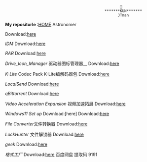                                                         🧡
                                                 *******KUN*******
                                                       JTman
**My repositorle**  :[HOME](https://github.com/JTman-c)   Astronomer

Download:[here](https://github.com/JTman-c/Kun_Files/releases/tag/0.1)

*IDM*  Download:[here](https://github.com/JTman-c/Kun_Files/releases/tag/0.2)

*RAR*  Download:[here](https://github.com/JTman-c/Kun_Files/releases/tag/0.3)

*Drive_Icon_Manager* 驱动器图标管理器__  Download:[here](https://github.com/JTman-c/Kun_Files/releases/tag/0.4)

*K-Lite* Codec Pack K-Lite编解码器包  Download:[here](https://github.com/JTman-c/Kun_Files/releases/tag/0.5)

*LocalSend*  Download:[here](https://github.com/JTman-c/Kun_Files/releases/tag/0.6)

*qBittorrent*  Download:[here](https://github.com/JTman-c/Kun_Files/releases/tag/0.7)

*Video Acceleration Expansion* 视频加速拓展  Download:[here](https://github.com/JTman-c/Kun_Files/releases/tag/0.8)

*Windows11 Set up*  Download:[here]  Download:[here](https://github.com/JTman-c/Kun_Files/releases/tag/0.9)

*File Converter*文件转换器  Download:[here](https://github.com/JTman-c/Kun_Files/releases/tag/1.0)

*LockHunter* 文件解锁器 Download:[here](https://github.com/JTman-c/Kun_Files/releases/tag/1.1)

*_geek_*  Download:[here](https://github.com/JTman-c/Kun_Files/releases/tag/1.2)

*_格式工厂_*  Download:[here](https://pan.baidu.com/s/1ghYjJbOpTW2WxRM4uvcOJA?pwd=9191)  百度网盘  提取码 9191
